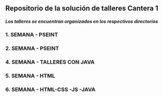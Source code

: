## Repositorio de la solución de talleres Cantera 1
##### Los talleres se encuentran organizados en los respectivos directorios
### 1. SEMANA - PSEINT 
### 2. SEMANA - PSEINT 
### 4. SEMANA - TALLERES CON JAVA
### 5. SEMANA - HTML
### 6. SEMANA - HTML-CSS -JS -JAVA
